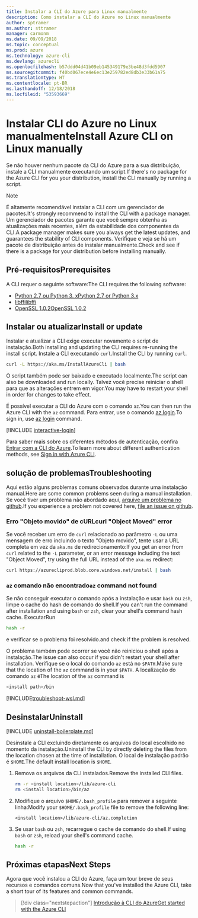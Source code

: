 ```yaml
---
title: Instalar a CLI do Azure para Linux manualmente
description: Como instalar a CLI do Azure no Linux manualmente
author: sptramer
ms.author: sttramer
manager: carmonm
ms.date: 09/09/2018
ms.topic: conceptual
ms.prod: azure
ms.technology: azure-cli
ms.devlang: azurecli
ms.openlocfilehash: b57ddd04d41b09eb145349179e3be48d3fdd5907
ms.sourcegitcommit: f40bd067ece4e6ec13e259782ed8db3e33b61a75
ms.translationtype: HT
ms.contentlocale: pt-BR
ms.lasthandoff: 12/18/2018
ms.locfileid: "53593669"
---
```

# <a name="install-azure-cli-on-linux-manually"></a><span data-ttu-id="fa4c8-103">Instalar CLI do Azure no Linux manualmente</span><span class="sxs-lookup"><span data-stu-id="fa4c8-103">Install Azure CLI on Linux manually</span></span>

<span data-ttu-id="fa4c8-104">Se não houver nenhum pacote da CLI do Azure para a sua distribuição, instale a CLI manualmente executando um script.</span><span class="sxs-lookup"><span data-stu-id="fa4c8-104">If there's no package for the Azure CLI for you your distribution, install the CLI manually by running a script.</span></span>

> [!NOTE]
> <span data-ttu-id="fa4c8-105">É altamente recomendável instalar a CLI com um gerenciador de pacotes.</span><span class="sxs-lookup"><span data-stu-id="fa4c8-105">It's strongly recommend to install the CLI with a package manager.</span></span> <span data-ttu-id="fa4c8-106">Um gerenciador de pacotes garante que você sempre obtenha as atualizações mais recentes, além da estabilidade dos componentes da CLI.</span><span class="sxs-lookup"><span data-stu-id="fa4c8-106">A package manager makes sure you always get the latest updates, and guarantees the stability of CLI components.</span></span> <span data-ttu-id="fa4c8-107">Verifique e veja se há um pacote de distribuição antes de instalar manualmente.</span><span class="sxs-lookup"><span data-stu-id="fa4c8-107">Check and see if there is a package for your distribution before installing manually.</span></span>

## <a name="prerequisites"></a><span data-ttu-id="fa4c8-108">Pré-requisitos</span><span class="sxs-lookup"><span data-stu-id="fa4c8-108">Prerequisites</span></span>

<span data-ttu-id="fa4c8-109">A CLI requer o seguinte software:</span><span class="sxs-lookup"><span data-stu-id="fa4c8-109">The CLI requires the following software:</span></span>

* [<span data-ttu-id="fa4c8-110">Python 2.7 ou Python 3. x</span><span class="sxs-lookup"><span data-stu-id="fa4c8-110">Python 2.7 or Python 3.x</span></span>](https://www.python.org/downloads/)
* [<span data-ttu-id="fa4c8-111">libffi</span><span class="sxs-lookup"><span data-stu-id="fa4c8-111">libffi</span></span>](https://sourceware.org/libffi/)
* [<span data-ttu-id="fa4c8-112">OpenSSL 1.0.2</span><span class="sxs-lookup"><span data-stu-id="fa4c8-112">OpenSSL 1.0.2</span></span>](https://www.openssl.org/source/)

## <a name="install-or-update"></a><span data-ttu-id="fa4c8-113">Instalar ou atualizar</span><span class="sxs-lookup"><span data-stu-id="fa4c8-113">Install or update</span></span>

<span data-ttu-id="fa4c8-114">Instalar e atualizar a CLI exige executar novamente o script de instalação.</span><span class="sxs-lookup"><span data-stu-id="fa4c8-114">Both installing and updating the CLI requires re-running the install script.</span></span> <span data-ttu-id="fa4c8-115">Instale a CLI executando `curl`.</span><span class="sxs-lookup"><span data-stu-id="fa4c8-115">Install the CLI by running `curl`.</span></span>

```bash
curl -L https://aka.ms/InstallAzureCli | bash
```

<span data-ttu-id="fa4c8-116">O script também pode ser baixado e executado localmente.</span><span class="sxs-lookup"><span data-stu-id="fa4c8-116">The script can also be downloaded and run locally.</span></span> <span data-ttu-id="fa4c8-117">Talvez você precise reiniciar o shell para que as alterações entrem em vigor.</span><span class="sxs-lookup"><span data-stu-id="fa4c8-117">You may have to restart your shell in order for changes to take effect.</span></span>

<span data-ttu-id="fa4c8-118">É possível executar a CLI do Azure com o comando `az`.</span><span class="sxs-lookup"><span data-stu-id="fa4c8-118">You can then run the Azure CLI with the `az` command.</span></span> <span data-ttu-id="fa4c8-119">Para entrar, use o comando [az login](/cli/azure/reference-index#az-login).</span><span class="sxs-lookup"><span data-stu-id="fa4c8-119">To sign in, use [az login](/cli/azure/reference-index#az-login) command.</span></span>

[!INCLUDE [interactive-login](includes/interactive-login.md)]

<span data-ttu-id="fa4c8-120">Para saber mais sobre os diferentes métodos de autenticação, confira [Entrar com a CLI do Azure](authenticate-azure-cli.md).</span><span class="sxs-lookup"><span data-stu-id="fa4c8-120">To learn more about different authentication methods, see [Sign in with Azure CLI](authenticate-azure-cli.md).</span></span>

## <a name="troubleshooting"></a><span data-ttu-id="fa4c8-121">solução de problemas</span><span class="sxs-lookup"><span data-stu-id="fa4c8-121">Troubleshooting</span></span>

<span data-ttu-id="fa4c8-122">Aqui estão alguns problemas comuns observados durante uma instalação manual.</span><span class="sxs-lookup"><span data-stu-id="fa4c8-122">Here are some common problems seen during a manual installation.</span></span> <span data-ttu-id="fa4c8-123">Se você tiver um problema não abordado aqui, [arquive um problema no github](https://github.com/Azure/azure-cli/issues).</span><span class="sxs-lookup"><span data-stu-id="fa4c8-123">If you experience a problem not covered here, [file an issue on github](https://github.com/Azure/azure-cli/issues).</span></span>

### <a name="curl-object-moved-error"></a><span data-ttu-id="fa4c8-124">Erro "Objeto movido" de cURL</span><span class="sxs-lookup"><span data-stu-id="fa4c8-124">curl "Object Moved" error</span></span>

<span data-ttu-id="fa4c8-125">Se você receber um erro de `curl` relacionado ao parâmetro `-L` ou uma mensagem de erro incluindo o texto "Objeto movido", tente usar a URL completa em vez da `aka.ms` de redirecionamento:</span><span class="sxs-lookup"><span data-stu-id="fa4c8-125">If you get an error from `curl` related to the `-L` parameter, or an error message including the text "Object Moved", try using the full URL instead of the `aka.ms` redirect:</span></span>

```bash
curl https://azurecliprod.blob.core.windows.net/install | bash
```

### <a name="az-command-not-found"></a><span data-ttu-id="fa4c8-126">`az` comando não encontrado</span><span class="sxs-lookup"><span data-stu-id="fa4c8-126">`az` command not found</span></span>

<span data-ttu-id="fa4c8-127">Se não conseguir executar o comando após a instalação e usar `bash` ou `zsh`, limpe o cache do hash de comando do shell.</span><span class="sxs-lookup"><span data-stu-id="fa4c8-127">If you can't run the command after installation and using `bash` or `zsh`, clear your shell's command hash cache.</span></span> <span data-ttu-id="fa4c8-128">Executar</span><span class="sxs-lookup"><span data-stu-id="fa4c8-128">Run</span></span>

```bash
hash -r
```

<span data-ttu-id="fa4c8-129">e verificar se o problema foi resolvido.</span><span class="sxs-lookup"><span data-stu-id="fa4c8-129">and check if the problem is resolved.</span></span>

<span data-ttu-id="fa4c8-130">O problema também pode ocorrer se você não reiniciou o shell após a instalação.</span><span class="sxs-lookup"><span data-stu-id="fa4c8-130">The issue can also occur if you didn't restart your shell after installation.</span></span> <span data-ttu-id="fa4c8-131">Verifique se o local do comando `az` está no `$PATH`.</span><span class="sxs-lookup"><span data-stu-id="fa4c8-131">Make sure that the location of the `az` command is in your `$PATH`.</span></span> <span data-ttu-id="fa4c8-132">A localização do comando `az` é</span><span class="sxs-lookup"><span data-stu-id="fa4c8-132">The location of the `az` command is</span></span>

```bash
<install path>/bin
```

[!INCLUDE[troubleshoot-wsl.md](includes/troubleshoot-wsl.md)]

## <a name="uninstall"></a><span data-ttu-id="fa4c8-133">Desinstalar</span><span class="sxs-lookup"><span data-stu-id="fa4c8-133">Uninstall</span></span>

[!INCLUDE [uninstall-boilerplate.md](includes/uninstall-boilerplate.md)]

<span data-ttu-id="fa4c8-134">Desinstale a CLI excluindo diretamente os arquivos do local escolhido no momento da instalação.</span><span class="sxs-lookup"><span data-stu-id="fa4c8-134">Uninstall the CLI by directly deleting the files from the location chosen at the time of installation.</span></span> <span data-ttu-id="fa4c8-135">O local de instalação padrão é `$HOME`.</span><span class="sxs-lookup"><span data-stu-id="fa4c8-135">The default install location is `$HOME`.</span></span>

1. <span data-ttu-id="fa4c8-136">Remova os arquivos da CLI instalados.</span><span class="sxs-lookup"><span data-stu-id="fa4c8-136">Remove the installed CLI files.</span></span>

   ```bash
   rm -r <install location>/lib/azure-cli
   rm <install location>/bin/az
   ```

2. <span data-ttu-id="fa4c8-137">Modifique o arquivo `$HOME/.bash_profile` para remover a seguinte linha:</span><span class="sxs-lookup"><span data-stu-id="fa4c8-137">Modify your `$HOME/.bash_profile` file to remove the following line:</span></span>

   ```text
   <install location>/lib/azure-cli/az.completion
   ```

3. <span data-ttu-id="fa4c8-138">Se usar `bash` ou `zsh`, recarregue o cache de comando do shell.</span><span class="sxs-lookup"><span data-stu-id="fa4c8-138">If using `bash` or `zsh`, reload your shell's command cache.</span></span>

   ```bash
   hash -r
   ```

## <a name="next-steps"></a><span data-ttu-id="fa4c8-139">Próximas etapas</span><span class="sxs-lookup"><span data-stu-id="fa4c8-139">Next Steps</span></span>

<span data-ttu-id="fa4c8-140">Agora que você instalou a CLI do Azure, faça um tour breve de seus recursos e comandos comuns.</span><span class="sxs-lookup"><span data-stu-id="fa4c8-140">Now that you've installed the Azure CLI, take a short tour of its features and common commands.</span></span>

> [!div class="nextstepaction"]
> [<span data-ttu-id="fa4c8-141">Introdução à CLI do Azure</span><span class="sxs-lookup"><span data-stu-id="fa4c8-141">Get started with the Azure CLI</span></span>](get-started-with-azure-cli.md)
